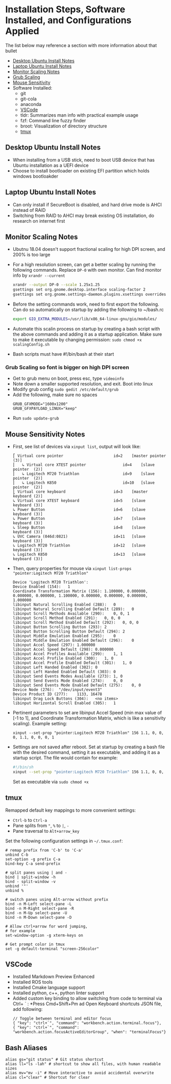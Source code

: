 

# Installation Steps, Software Installed, and Configurations Applied
The list below may reference a section with more information about that bullet
* [Desktop Ubuntu Install Notes](#desktop-ubuntu-install-notes)
* [Laptop Ubuntu Install Notes](#laptop-ubuntu-install-notes)
* [Monitor Scaling Notes](#monitor-scaling-notes)
* [Grub Scaling](#grub-scaling-so-font-is-bigger-on-high-DPI-screen)
* [Mouse Sensitivity](#mouse-sensitivity-notes)
* Software Installed:
    * git
    * git-cola
    * anaconda
    * [VSCode](#vscode)
    * tldr: Summarizes man info with practical example usage
    * fzf: Command line fuzzy finder
    * broot: Visualization of directory structure
    * [tmux](#tmux)



## Desktop Ubuntu Install Notes
* When installing from a USB stick, need to boot USB device that has Ubuntu installation as a UEFI device
* Choose to install bootloader on existing EFI partition which holds windows bootloakder

## Laptop Ubuntu Install Notes
* Can only install if SecureBoot is disabled, and hard drive mode is AHCI instead of RAID
* Switching from RAID to AHCI may break existing OS installation, do research on internet first


## Monitor Scaling Notes
* Ubutnu 18.04 doesn't support fractional scaling for high DPI screen, and 200% is too large
* For a high resolution screen, can get a better scaling by running the following commands. Replace ```DP-0``` with own monitor. Can find monitor info by ```xrandr --current```
    ```bash
    xrandr --output DP-0 --scale 1.25x1.25
    gsettings set org.gnome.desktop.interface scaling-factor 2
    gsettings set org.gnome.settings-daemon.plugins.xsettings overrides "{'Gdk/WindowScalingFactor': <2>}"
    ```
* Before the setting commands work, need to first export the following. Can do so automatically on startup by adding the following to ~/bash.rc

    ```bash
    export GIO_EXTRA_MODULES=/usr/lib/x86_64-linux-gnu/gio/modules/
    ```    

* Automate this scalin process on startup by creating a bash script with the above commands and adding it as a startup application. Make sure to make it executable by changing permission: ```sudo chmod +x scalingConfig.sh```
* Bash scripts must have #!/bin/bash at their start    

### Grub Scaling so font is bigger on high DPI screen
* Get to grub menu on boot, press esc, type ```videoinfo```
* Note down a smaller supported resolution, and exit. Boot into linux
* Modify grub config
    ```sudo gedit /etc/default/grub```
* Add the following, make sure no spaces
    ```
    GRUB_GFXMODE="1600x1200"
    GRUB_GFXPAYLOAD_LINUX="keep"
    ```
* Run ```sudo update-grub```

## Mouse Sensitivity Notes
* First, see list of devices via ```xinput list```, output will look like:
    ```terminal
    ⎡ Virtual core pointer                    	id=2	[master pointer  (3)]
    ⎜   ↳ Virtual core XTEST pointer              	id=4	[slave  pointer  (2)]
    ⎜   ↳ Logitech M720 Triathlon                 	id=9	[slave  pointer  (2)]
    ⎜   ↳ Logitech K850                           	id=10	[slave  pointer  (2)]
    ⎣ Virtual core keyboard                   	id=3	[master keyboard (2)]
    ↳ Virtual core XTEST keyboard             	id=5	[slave  keyboard (3)]
    ↳ Power Button                            	id=6	[slave  keyboard (3)]
    ↳ Power Button                            	id=7	[slave  keyboard (3)]
    ↳ Sleep Button                            	id=8	[slave  keyboard (3)]
    ↳ UVC Camera (046d:0821)                  	id=11	[slave  keyboard (3)]
    ↳ Logitech M720 Triathlon                 	id=12	[slave  keyboard (3)]
    ↳ Logitech K850                           	id=13	[slave  keyboard (3)]
    ```
* Then, query properties for mouse via ```xinput list-props "pointer:Logitech M720 Triathlon"```
    ```terminal
    Device 'Logitech M720 Triathlon':
	Device Enabled (154):	1
	Coordinate Transformation Matrix (156):	1.100000, 0.000000, 0.000000, 0.000000, 1.100000, 0.000000, 0.000000, 0.000000, 1.000000
	libinput Natural Scrolling Enabled (288):	0
	libinput Natural Scrolling Enabled Default (289):	0
	libinput Scroll Methods Available (290):	0, 0, 1
	libinput Scroll Method Enabled (291):	0, 0, 0
	libinput Scroll Method Enabled Default (292):	0, 0, 0
	libinput Button Scrolling Button (293):	2
	libinput Button Scrolling Button Default (294):	2
	libinput Middle Emulation Enabled (295):	0
	libinput Middle Emulation Enabled Default (296):	0
	libinput Accel Speed (297):	1.000000
	libinput Accel Speed Default (298):	0.000000
	libinput Accel Profiles Available (299):	1, 1
	libinput Accel Profile Enabled (300):	1, 0
	libinput Accel Profile Enabled Default (301):	1, 0
	libinput Left Handed Enabled (302):	0
	libinput Left Handed Enabled Default (303):	0
	libinput Send Events Modes Available (273):	1, 0
	libinput Send Events Mode Enabled (274):	0, 0
	libinput Send Events Mode Enabled Default (275):	0, 0
	Device Node (276):	"/dev/input/event3"
	Device Product ID (277):	1133, 16478
	libinput Drag Lock Buttons (304):	<no items>
	libinput Horizontal Scroll Enabled (305):	1
    ```
* Pertinent parameters to set are libinput Accel Speed (min max value of [-1 to 1], and Coordinate Transformation Matrix, which is like a sensitivity scaling). Example setting:
    ```terminal
    xinput --set-prop "pointer:Logitech M720 Triathlon" 156 1.1, 0, 0, 0, 1.1, 0, 0, 0, 1

    ```
* Settings are not saved after reboot. Set at startup by creating a bash file with the desired command, setting it as executable, and adding it as a startup script. The file would contain for example:
    ```bash
    #!/bin/sh
    xinput --set-prop "pointer:Logitech M720 Triathlon" 156 1.1, 0, 0, 0, 1.1, 0, 0, 0, 1
    ```
    Set as executable via ```sudo chmod +x```

## tmux
Remapped default key mappings to more convenient settings:
  * `Ctrl-b` to `Ctrl-a`
  * Pane splits from `"`, `%` to `|`, `-`
  * Pane traversal to `Alt+arrow_key`

Set the following configuration settings in `~/.tmux.conf`: 
```
# remap prefix from 'C-b' to 'C-a'
unbind C-b
set-option -g prefix C-a
bind-key C-a send-prefix

# split panes using | and -
bind | split-window -h
bind - split-window -v
unbind '"'
unbind %

# switch panes using Alt-arrow without prefix
bind -n M-Left select-pane -L
bind -n M-Right select-pane -R
bind -n M-Up select-pane -U
bind -n M-Down select-pane -D

# Allow ctrl+arrow for word jumping,
# for example
set-window-option -g xterm-keys on

# Get prompt color in tmux
set -g default-terminal "screen-256color"
```
## VSCode
* Installed Markdown Preview Enhanced
* Installed ROS tools
* Installed Cmake language support
* Installed python, c++, python linter support
* Added custom key binding to allow switching from code to terminal via Ctrl+ ` :
    *Press Cmd+Shift+Pm ad Open Keyboard shortcuts JSON file, add following:
    ```
    // Toggle between terminal and editor focus
    { "key": "ctrl+`", "command": "workbench.action.terminal.focus"},
    { "key": "ctrl+`", "command": "workbench.action.focusActiveEditorGroup", "when": "terminalFocus"}
    ```

## Bash Aliases
```
alias gs="git status" # Git status shortcut
alias ll="ls -lah" # shortcut to show all files, with human readable sizes
alias mv="mv -i" # Move interactive to avoid accidental overwrite
alias cl="clear" # Shortcut for clear
```